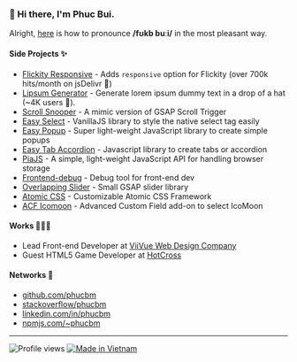 ### 👋 Hi there, I'm Phuc Bui.
Alright, [here](https://youtu.be/pV3RZgpoGEU?t=33) is how to pronounce **/fʊkb buːi/** in the most pleasant way.

#### Side Projects ✨

- [Flickity Responsive](https://github.com/phucbm/flickity-responsive) - Adds `responsive` option for Flickity (over 700k hits/month on jsDelivr 🤯)
- [Lipsum Generator](https://www.producthunt.com/posts/lipsum-generator) - Generate lorem ipsum dummy text in a drop of a hat (~4K users 🎉).
- [Scroll Snooper](https://github.com/phucbm/scroll-snooper) - A mimic version of GSAP Scroll Trigger
- [Easy Select](https://github.com/viivue/easy-select) - VanillaJS library to style the native select tag easily
- [Easy Popup](https://github.com/viivue/easy-popup) - Super light-weight JavaScript library to create simple popups
- [Easy Tab Accordion](https://github.com/viivue/easy-tab-accordion) - Javascript library to create tabs or accordion
- [PiaJS](https://github.com/phucbm/pia) - A simple, light-weight JavaScript API for handling browser storage
- [Frontend-debug](https://github.com/viivue/frontend-debug) - Debug tool for front-end dev
- [Overlapping Slider](https://github.com/viivue/overlapping-slider) - Small GSAP slider library
- [Atomic CSS](https://github.com/viivue/atomic-css) - Customizable Atomic CSS Framework
- [ACF Icomoon](https://github.com/viivue/acf-icomoon) - Advanced Custom Field add-on to select IcoMoon


#### Works 🧑🏻‍💻

- Lead Front-end Developer at [ViiVue Web Design Company](https://viivue.com)
- Guest HTML5 Game Developer at [HotCross](https://hotcross.com/)

#### Networks 👀

- [github.com/phucbm](https://github.com/phucbm)
- [stackoverflow/phucbm](https://stackoverflow.com/users/6453822/phucbm)
- [linkedin.com/in/phucbm](https://www.linkedin.com/in/phucbm/)
- [npmjs.com/~phucbm](https://www.npmjs.com/~phucbm)

---

![Profile views](https://gpvc.arturio.dev/phucbm)
[![Made in Vietnam](https://raw.githubusercontent.com/webuild-community/badge/master/svg/made.svg)](https://webuild.community)
